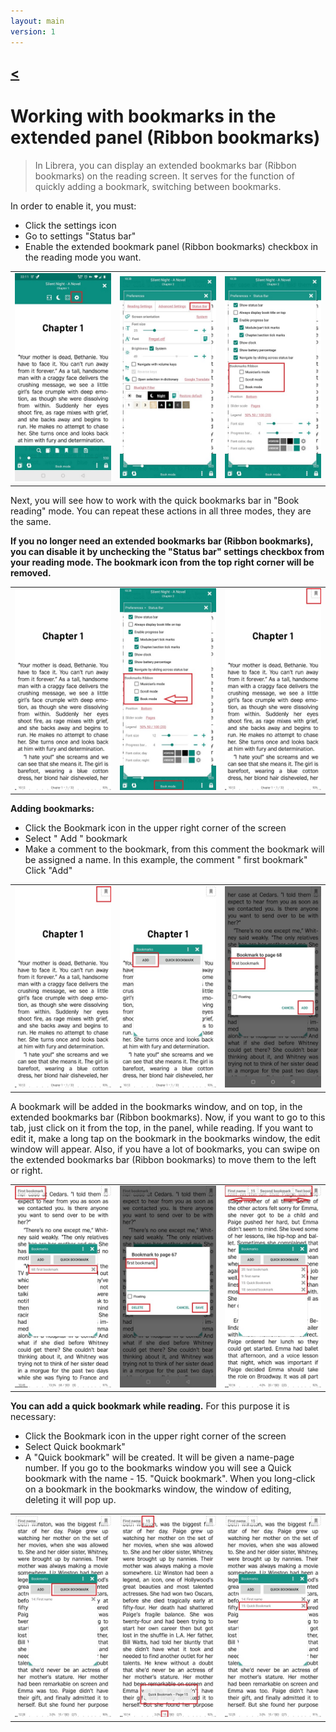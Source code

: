 ```yaml
---
layout: main
version: 1
---
```

[<](/wiki/faq)
---
# Working with bookmarks in the extended panel (Ribbon bookmarks)

> In Librera, you can display an extended bookmarks bar (Ribbon bookmarks) on the reading screen. It serves for the function of quickly adding a bookmark, switching between bookmarks.

In order to enable it, you must:

* Click the settings icon
* Go to settings "Status bar"
* Enable the extended bookmark panel (Ribbon bookmarks) checkbox in the reading mode you want.


||||
|-|-|-|
|![](1.jpg)|![](2.jpg)|![](3.jpg)|

Next, you will see how to work with the quick bookmarks bar in "Book reading" mode. You can repeat these actions in all three modes, they are the same.

**If you no longer need an extended bookmarks bar (Ribbon bookmarks), you can disable it by unchecking the "Status bar" settings checkbox from your reading mode. The bookmark icon from the top right corner will be removed.**

||||
|-|-|-|
|![](4.jpg)|![](5.jpg)|![](6.jpg)|



**Adding bookmarks:**

* Click the Bookmark icon in the upper right corner of the screen
* Select " Add " bookmark
* Make a comment to the bookmark, from this comment the bookmark will be assigned a name. In this example, the comment " first bookmark"
Click "Add"


||||
|-|-|-|
|![](7.jpg)|![](8.jpg)|![](9.jpg)|

A bookmark will be added in the bookmarks window, and on top, in the extended bookmarks bar (Ribbon bookmarks). Now, if you want to go to this tab, just click on it from the top, in the panel, while reading. If you want to edit it, make a long tap on the bookmark in the bookmarks window, the edit window will appear. Also, if you have a lot of bookmarks, you can swipe on the extended bookmarks bar (Ribbon bookmarks) to move them to the left or right.

||||
|-|-|-|
|![](10.jpg)|![](15.jpg)|![](11.jpg)|

**You can add a quick bookmark while reading.** For this purpose it is necessary:

* Click the Bookmark icon in the upper right corner of the screen
* Select Quick bookmark"
* A "Quick bookmark" will be created. It will be given a name-page number. If you go to the bookmarks window you will see a Quick bookmark with the name - 15. "Quick bookmark". When you long-click on a bookmark in the bookmarks window, the window of editing, deleting it will pop up.


||||
|-|-|-|
|![](12.jpg)|![](13.jpg)|![](14.jpg)|



